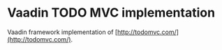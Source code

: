 Vaadin TODO MVC implementation
=========================

Vaadin framework implementation of [http://todomvc.com/](http://todomvc.com/).
